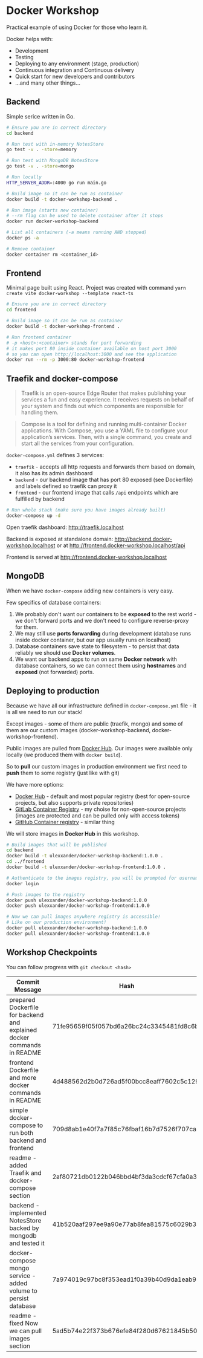 # Docker Workshop

Practical example of using Docker for those who learn it.

Docker helps with:

- Development
- Testing
- Deploying to any environment (stage, production)
- Continuous integration and Continuous delivery
- Quick start for new developers and contributors
- ...and many other things...

## Backend

Simple serice written in Go.

```sh
# Ensure you are in correct directory
cd backend
```

```sh
# Run test with in-memory NotesStore
go test -v . -store=memory

# Run test with MongoDB NotesStore
go test -v . -store=mongo
```

```sh
# Run locally
HTTP_SERVER_ADDR=:4000 go run main.go
```

```sh
# Build image so it can be run as container
docker build -t docker-workshop-backend .
```

```sh
# Run image (starts new container)
# --rm flag can be used to delete container after it stops
docker run docker-workshop-backend
```

```sh
# List all containers (-a means running AND stopped)
docker ps -a
```

```sh
# Remove container
docker container rm <container_id>
```

## Frontend

Minimal page built using React. Project was created with command `yarn create vite docker-workshop --template react-ts`

```sh
# Ensure you are in correct directory
cd frontend
```

```sh
# Build image so it can be run as container
docker build -t docker-workshop-frontend .
```

```sh
# Run frontend container
# -p <host>:<container> stands for port forwarding
# it makes port 80 inside container available on host port 3000
# so you can open http://localhost:3000 and see the application
docker run --rm -p 3000:80 docker-workshop-frontend
```

## Traefik and docker-compose

> Traefik is an open-source Edge Router that makes publishing your services a fun and easy experience. It receives requests on behalf of your system and finds out which components are responsible for handling them.

> Compose is a tool for defining and running multi-container Docker applications. With Compose, you use a YAML file to configure your application’s services. Then, with a single command, you create and start all the services from your configuration.

`docker-compose.yml` defines 3 services:

- `traefik` - accepts all http requests and forwards them based on domain, it also has its admin dashboard
- `backend` - our backend image that has port 80 exposed (see Dockerfile) and labels defined so traefik can proxy it
- `frontend` - our frontend image that calls `/api` endpoints which are fulfilled by backend

```sh
# Run whole stack (make sure you have images already built)
docker-compose up -d
```

Open traefik dashboard: http://traefik.localhost

Backend is exposed at standalone domain: http://backend.docker-workshop.localhost or at http://frontend.docker-workshop.localhost/api

Frontend is served at http://frontend.docker-workshop.localhost

## MongoDB

When we have `docker-compose` adding new containers is very easy.

Few specifics of database containers:

1. We probably don't want our containers to be **exposed** to the rest world - we don't forward ports and we don't need to configure reverse-proxy for them.
2. We may still use **ports forwarding** during development (database runs inside docker container, but our app usually runs on localhost)
3. Database containers save state to filesystem - to persist that data reliably we should use **Docker volumes**.
4. We want our backend apps to run on same **Docker network** with database containers, so we can connect them using **hostnames** and **exposed** (not forwarded) ports.

## Deploying to production

Because we have all our infrastructure defined in `docker-compose.yml` file - it is all we need to run our stack!

Except images - some of them are public (traefik, mongo) and some of them are our custom images (docker-workshop-backend, docker-workshop-frontend).

Public images are pulled from [Docker Hub](https://hub.docker.com/).
Our images were available only locally (we produced them with `docker build`).

So to **pull** our custom images in production environment we first need to **push** them to some registry (just like with git)

We have more options:

- [Docker Hub](https://hub.docker.com/) - default and most popular registry (best for open-source projects, but also supports private repositories)
- [GitLab Container Registry](https://docs.gitlab.com/ee/user/packages/container_registry) - my choise for non-open-source projects (images are protected and can be pulled only with access tokens)
- [GitHub Container registry](https://docs.github.com/en/packages/working-with-a-github-packages-registry/working-with-the-container-registry) - similar thing

We will store images in **Docker Hub** in this workshop.

```sh
# Build images that will be published
cd backend
docker build -t ulexxander/docker-workshop-backend:1.0.0 .
cd ../frontend
docker build -t ulexxander/docker-workshop-frontend:1.0.0 .
```

```sh
# Authenticate to the images registry, you will be prompted for username and password
docker login
```

```sh
# Push images to the registry
docker push ulexxander/docker-workshop-backend:1.0.0
docker push ulexxander/docker-workshop-frontend:1.0.0
```

```sh
# Now we can pull images anywhere registry is accessible!
# Like on our production environment!
docker pull ulexxander/docker-workshop-backend:1.0.0
docker pull ulexxander/docker-workshop-frontend:1.0.0
```

## Workshop Checkpoints

You can follow progress with `git checkout <hash>`

| Commit Message                                                          | Hash                                     |
| ----------------------------------------------------------------------- | ---------------------------------------- |
| prepared Dockerfile for backend and explained docker commands in README | 71fe95659f05f057bd6a26bc24c3345481fd8c6b |
| frontend Dockerfile and more docker commands in README                  | 4d488562d2b0d726ad5f00bcc8eaff7602c5c129 |
| simple docker-compose to run both backend and frontend                  | 709d8ab1e40f7a7f85c76fbaf16b7d7526f707ca |
| readme - added Traefik and docker-compose section                       | 2af80721db0122b046bbd4bf3da3cdcf67cfa0a3 |
| backend - implemented NotesStore backed by mongodb and tested it        | 41b520aaf297ee9a90e77ab8fea81575c6029b39 |
| docker-compose mongo service - added volume to persist database         | 7a974019c97bc8f353ead1f0a39b40d9da1eab98 |
| readme - fixed Now we can pull images section                           | 5ad5b74e22f373b676efe84f280d67621845b500 |
